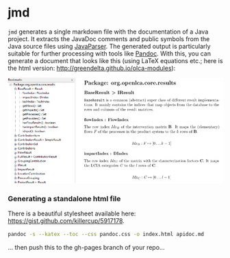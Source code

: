 # jmd
`jmd` generates a single markdown file with the documentation of a Java project.
It extracts the JavaDoc comments and public symbols from the Java source files
using [JavaParser](https://github.com/javaparser/javaparser). The generated
output is particularly suitable for further processing with tools like
[Pandoc](https://pandoc.org/). With this, you can generate a document that looks
like this (using LaTeX equations etc.; here is the html version:
http://greendelta.github.io/olca-modules):

![](example.png)

### Generating a standalone html file
There is a beautiful stylesheet available here: https://gist.github.com/killercup/5917178.

```bash
pandoc -s --katex --toc --css pandoc.css -o index.html apidoc.md
``` 

... then push this to the gh-pages branch of your repo...